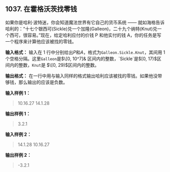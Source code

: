 ﻿## 1037. 在霍格沃茨找零钱
如果你是哈利·波特迷，你会知道魔法世界有它自己的货币系统 —— 就如海格告诉哈利的：“十七个银西可(Sickle)兑一个加隆(Galleon)，二十九个纳特(Knut)兑一个西可，很容易。”现在，给定哈利应付的价钱 P 和他实付的钱 A，你的任务是写一个程序来计算他应该被找的零钱。

**输入格式：**
输入在 1 行中分别给出$P$和$A$，格式为`Galleon.Sickle.Knut`，其间用 1 个空格分隔。这里`Galleon`是$\[0, 10^7]& 区间内的整数，`Sickle`是$\[0, 17)$区间内的整数，`Knut`是 $\[0, 29)$区间内的整数。

**输出格式：**
在一行中用与输入同样的格式输出哈利应该被找的零钱。如果他没带够钱，那么输出的应该是负数。

**输入样例 1：**
>10.16.27 14.1.28  

**输出样例 1：**
>3.2.1  

**输入样例 2：**
>14.1.28 10.16.27

**输出样例 2：**
>-3.2.1  